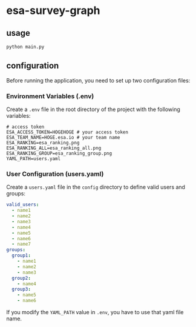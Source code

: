 # esa-survey-graph
## usage

```bash
python main.py
```

## configuration

Before running the application, you need to set up two configuration files:

### Environment Variables (.env)

Create a `.env` file in the root directory of the project with the following variables:

```env
# access token
ESA_ACCESS_TOKEN=HOGEHOGE # your access token
ESA_TEAM_NAME=HOGE.esa.io # your team name
ESA_RANKING=esa_ranking.png
ESA_RANKING_ALL=esa_ranking_all.png
ESA_RANKING_GROUP=esa_ranking_group.png
YAML_PATH=users.yaml
```

### User Configuration (users.yaml)

Create a `users.yaml` file in the `config` directory to define valid users and groups:

```yaml
valid_users:
  - name1
  - name2
  - name3
  - name4
  - name5
  - name6
  - name7
groups:
  group1:
    - name1
    - name2
    - name3
  group2:
    - name4
  group3:
    - name5
    - name6
```

If you modify the `YAML_PATH` value in `.env`, you have to use that yaml file name.